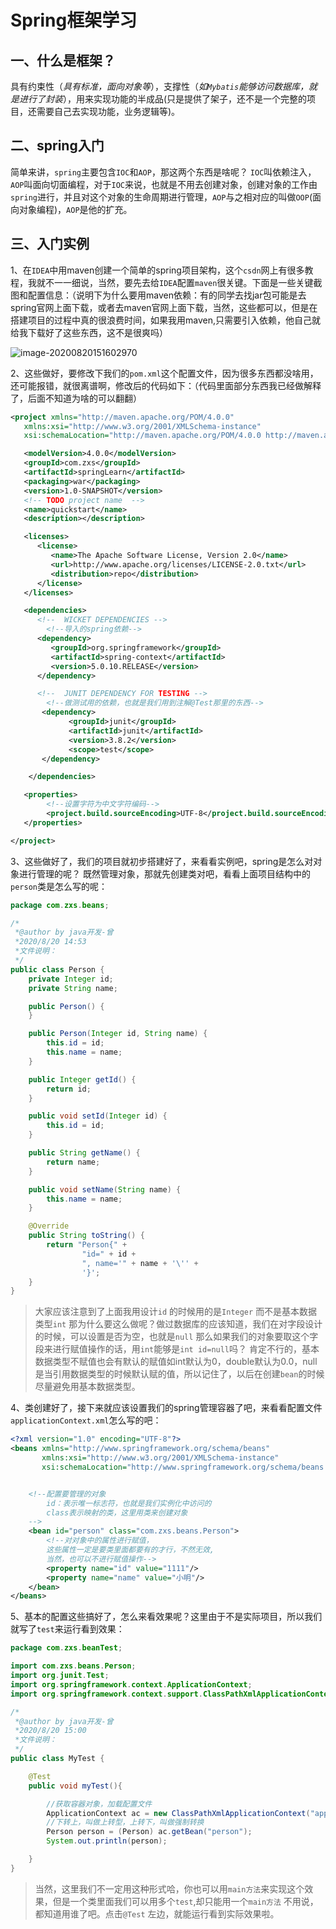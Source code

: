 # Spring框架学习

## 一、什么是框架？

具有约束性（*具有标准，面向对象等*），支撑性（*如`Mybatis`能够访问数据库，就是进行了封装*），用来实现功能的半成品(只是提供了架子，还不是一个完整的项目，还需要自己去实现功能，业务逻辑等)。

## 二、spring入门

简单来讲，`spring`主要包含`IOC`和`AOP`，那这两个东西是啥呢？ `IOC`叫依赖注入，`AOP`叫面向切面编程，对于`IOC`来说，也就是不用去创建对象，创建对象的工作由`spring`进行，并且对这个对象的生命周期进行管理，`AOP`与之相对应的叫做`OOP`(面向对象编程)，`AOP`是他的扩充。

## 三、入门实例

1、在`IDEA`中用maven创建一个简单的spring项目架构，这个`csdn`网上有很多教程，我就不一一细说，当然，要先去给`IDEA`配置`maven`很关键。下面是一些关键截图和配置信息：（说明下为什么要用maven依赖：有的同学去找jar包可能是去spring官网上面下载，或者去maven官网上面下载，当然，这些都可以，但是在搭建项目的过程中真的很浪费时间，如果我用maven,只需要引入依赖，他自己就给我下载好了这些东西，这不是很爽吗）

![image-20200820151602970](E:\myStudy\docisfy\javaLearn\docs\document\framework\one\image-20200820151602970.png)

2、这些做好，要修改下我们的`pom.xml`这个配置文件，因为很多东西都没啥用，还可能报错，就很离谱啊，修改后的代码如下：（代码里面部分东西我已经做解释了，后面不知道为啥的可以翻翻）

```xml
<project xmlns="http://maven.apache.org/POM/4.0.0"
   xmlns:xsi="http://www.w3.org/2001/XMLSchema-instance"
   xsi:schemaLocation="http://maven.apache.org/POM/4.0.0 http://maven.apache.org/maven-v4_0_0.xsd">

   <modelVersion>4.0.0</modelVersion>
   <groupId>com.zxs</groupId>
   <artifactId>springLearn</artifactId>
   <packaging>war</packaging>
   <version>1.0-SNAPSHOT</version>
   <!-- TODO project name  -->
   <name>quickstart</name>
   <description></description>

   <licenses>
      <license>
         <name>The Apache Software License, Version 2.0</name>
         <url>http://www.apache.org/licenses/LICENSE-2.0.txt</url>
         <distribution>repo</distribution>
      </license>
   </licenses>

   <dependencies>
      <!--  WICKET DEPENDENCIES -->
        <!--导入的spring依赖-->
      <dependency>
         <groupId>org.springframework</groupId>
         <artifactId>spring-context</artifactId>
         <version>5.0.10.RELEASE</version>
      </dependency>

      <!--  JUNIT DEPENDENCY FOR TESTING -->
        <!--做测试用的依赖，也就是我们用到注解@Test那里的东西-->
       <dependency>
             <groupId>junit</groupId>
             <artifactId>junit</artifactId>
             <version>3.8.2</version>
             <scope>test</scope>
       </dependency>

    </dependencies>

   <properties>
        <!--设置字符为中文字符编码-->
        <project.build.sourceEncoding>UTF-8</project.build.sourceEncoding>
   </properties>

</project>
```

3、这些做好了，我们的项目就初步搭建好了，来看看实例吧，spring是怎么对对象进行管理的呢？ 既然管理对象，那就先创建类对吧，看看上面项目结构中的`person`类是怎么写的呢：

```java
package com.zxs.beans;

/*
 *@author by java开发-曾
 *2020/8/20 14:53
 *文件说明：
 */
public class Person {
    private Integer id;
    private String name;

    public Person() {
    }

    public Person(Integer id, String name) {
        this.id = id;
        this.name = name;
    }

    public Integer getId() {
        return id;
    }

    public void setId(Integer id) {
        this.id = id;
    }

    public String getName() {
        return name;
    }

    public void setName(String name) {
        this.name = name;
    }

    @Override
    public String toString() {
        return "Person{" +
                "id=" + id +
                ", name='" + name + '\'' +
                '}';
    }
}
```

> 大家应该注意到了上面我用设计`id` 的时候用的是`Integer` 而不是基本数据类型`int` 那为什么要这么做呢？做过数据库的应该知道，我们在对字段设计的时候，可以设置是否为空，也就是`null` 那么如果我们的对象要取这个字段来进行赋值操作的话，用`int`能够是`int id=null`吗？  肯定不行的，基本数据类型不赋值也会有默认的赋值如int默认为0，double默认为0.0，null是当引用数据类型的时候默认赋的值，所以记住了，以后在创建`bean`的时候尽量避免用基本数据类型。

4、类创建好了，接下来就应该设置我们的spring管理容器了吧，来看看配置文件`applicationContext.xml`怎么写的吧：

```xml
<?xml version="1.0" encoding="UTF-8"?>
<beans xmlns="http://www.springframework.org/schema/beans"
       xmlns:xsi="http://www.w3.org/2001/XMLSchema-instance"
       xsi:schemaLocation="http://www.springframework.org/schema/beans http://www.springframework.org/schema/beans/spring-beans.xsd">


    <!--配置要管理的对象
        id：表示唯一标志符，也就是我们实例化中访问的
        class表示映射的类，这里用类来创建对象
    -->
    <bean id="person" class="com.zxs.beans.Person">
        <!--对对象中的属性进行赋值，
        这些属性一定是要类里面都要有的才行，不然无效,
        当然，也可以不进行赋值操作-->
        <property name="id" value="1111"/>
        <property name="name" value="小明"/>
    </bean>
</beans>
```

5、基本的配置这些搞好了，怎么来看效果呢？这里由于不是实际项目，所以我们就写了`test`来运行看到效果：

```java
package com.zxs.beanTest;

import com.zxs.beans.Person;
import org.junit.Test;
import org.springframework.context.ApplicationContext;
import org.springframework.context.support.ClassPathXmlApplicationContext;

/*
 *@author by java开发-曾
 *2020/8/20 15:00
 *文件说明：
 */
public class MyTest {

    @Test
    public void myTest(){

        //获取容器对象，加载配置文件
        ApplicationContext ac = new ClassPathXmlApplicationContext("applicationContext.xml");
        //下转上，叫做上转型，上转下，叫做强制转换
        Person person = (Person) ac.getBean("person");
        System.out.println(person);

    }
}
```

> 当然，这里我们不一定用这种形式哈，你也可以用`main方法`来实现这个效果，但是一个类里面我们可以用多个`test`,却只能用一个`main方法` 不用说，都知道用谁了吧。点击`@Test` 左边，就能运行看到实际效果啦。